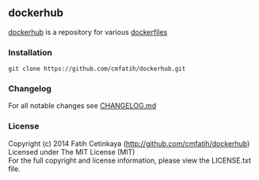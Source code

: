 ## dockerhub

[dockerhub](http://github.com/cmfatih/dockerhub) is a repository for various [dockerfiles](https://index.docker.io/)

### Installation

```
git clone https://github.com/cmfatih/dockerhub.git
```

### Changelog

For all notable changes see [CHANGELOG.md](https://github.com/cmfatih/dockerhub/blob/master/CHANGELOG.md)

### License

Copyright (c) 2014 Fatih Cetinkaya (http://github.com/cmfatih/dockerhub)  
Licensed under The MIT License (MIT)  
For the full copyright and license information, please view the LICENSE.txt file.